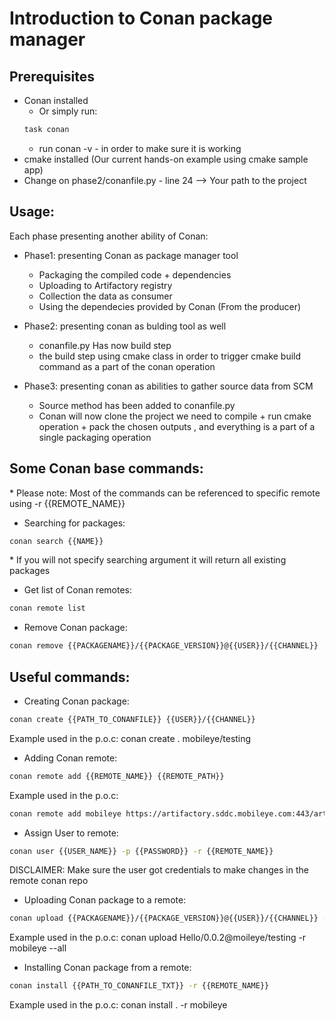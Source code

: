 # Introduction to Conan package manager

## Prerequisites

* Conan installed
    * Or simply run:
    ```bash
    task conan
    ```
    * run conan -v - in order to make sure it is working
* cmake installed (Our current hands-on example using cmake sample app)
* Change on phase2/conanfile.py - line 24 --> Your path to the project

## Usage:
Each phase presenting another ability of Conan:
* Phase1: presenting Conan as package manager tool
    * Packaging the compiled code + dependencies 
    * Uploading to Artifactory registry
    * Collection the data as consumer
    * Using the dependecies provided by Conan (From the producer)

* Phase2: presenting conan as bulding tool as well
    * conanfile.py Has now build step
    * the build step using cmake class in order to trigger cmake build command as a part of the conan operation

* Phase3: presenting conan as abilities to gather source data from SCM
    * Source method has been added to conanfile.py
    * Conan will now clone the project we need to compile + run cmake operation + pack the chosen outputs , and everything is a part of a single packaging operation

## Some Conan base commands:
\* Please note:
Most of the commands can be referenced to specific remote using -r {{REMOTE_NAME}}

* Searching for packages:
```bash
conan search {{NAME}}
```
\* If you will not specify searching argument it will return all existing packages

* Get list of Conan remotes:
```bash
conan remote list
```
* Remove Conan package:
```bash
conan remove {{PACKAGENAME}}/{{PACKAGE_VERSION}}@{{USER}}/{{CHANNEL}}
```
## Useful commands:

* Creating Conan package:
```bash
conan create {{PATH_TO_CONANFILE}} {{USER}}/{{CHANNEL}}
```
Example used in the p.o.c: conan create . mobileye/testing

* Adding Conan remote:
```bash
conan remote add {{REMOTE_NAME}} {{REMOTE_PATH}}
```
Example used in the p.o.c:
```bash
conan remote add mobileye https://artifactory.sddc.mobileye.com:443/artifactory/api/conan/di-dev-conan-local
```

* Assign User to remote:
```bash
conan user {{USER_NAME}} -p {{PASSWORD}} -r {{REMOTE_NAME}}
```
DISCLAIMER: Make sure the user got credentials to make changes in the remote conan repo

* Uploading Conan package to a remote:
```bash
conan upload {{PACKAGENAME}}/{{PACKAGE_VERSION}}@{{USER}}/{{CHANNEL}} -r {{REMOTE_NAME}} --all
```
Example used in the p.o.c: conan upload Hello/0.0.2@moileye/testing -r mobileye --all

* Installing Conan package from a remote:
```bash
conan install {{PATH_TO_CONANFILE_TXT}} -r {{REMOTE_NAME}}
```
Example used in the p.o.c: conan install . -r mobileye
